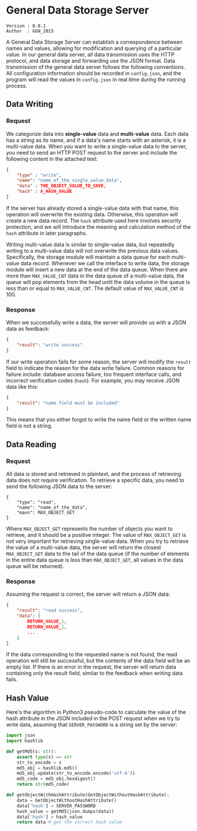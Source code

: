 # General Data Storage Server

```
Version : 0.0.1
Author  : GGN_2015
```

A General Data Storage Server can establish a correspondence between names and values, allowing for modification and querying of a particular value. In our general data server, all data transmission uses the HTTP protocol, and data storage and forwarding use the JSON format. Data transmission of the general data server follows the following conventions. All configuration information should be recorded in `config.json`, and the program will read the values in `config.json` in real time during the running process.

## Data Writing

### Request

We categorize data into **single-value** data and **multi-value** data. Each data has a string as its name, and if a data's name starts with an asterisk, it is a multi-value data. When you want to write a single-value data to the server, you need to send an HTTP POST request to the server and include the following content in the attached text:

```json
{
    "type" : "write",
    "name": "name_of_the_single_value_data",
    "data" : THE_OBJECT_VALUE_TO_SAVE,
    "hash" : A_HASH_VALUE
}
```

If the server has already stored a single-value data with that name, this operation will overwrite the existing data. Otherwise, this operation will create a new data record. The `hash` attribute used here involves security protection, and we will introduce the meaning and calculation method of the `hash` attribute in later paragraphs.

Writing multi-value data is similar to single-value data, but repeatedly writing to a multi-value data will not overwrite the previous data values. Specifically, the storage module will maintain a data queue for each multi-value data record. Whenever we call the interface to write data, the storage module will insert a new data at the end of the data queue. When there are more than `MAX_VALUE_CNT` data in the data queue of a multi-value data, the queue will pop elements from the head until the data volume in the queue is less than or equal to `MAX_VALUE_CNT`. The default value of `MAX_VALUE_CNT` is $100$.

### Response

When we successfully write a data, the server will provide us with a JSON data as feedback:

```json
{
    "result": "write success"
}
```

If our write operation fails for some reason, the server will modify the  `result` field to indicate the reason for the data write failure. Common reasons for failure include: database access failure, too frequent interface calls, and incorrect verification codes (`hash`). For example, you may receive JSON data like this:

```json
{
	"result": "name field must be included"
}
```

This means that you either forgot to write the name field or the written name field is not a string.

## Data Reading

### Request

All data is stored and retrieved in plaintext, and the process of retrieving data does not require verification. To retrieve a specific data, you need to send the following JSON data to the server:

```
{
	"type": "read",
	"name": "name_of_the_data",
	"maxn": MAX_OBJECT_GET
}
```

Where `MAX_OBJECT_GET` represents the number of objects you want to retrieve, and it should be a positive integer. The value of `MAX_OBJECT_GET` is not very important for retrieving single-value data. When you try to retrieve the value of a multi-value data, the server will return the closest `MAX_OBJECT_GET` data to the tail of the data queue (if the number of elements in the entire data queue is less than `MAX_OBJECT_GET`, all values in the data queue will be returned).

### Response

Assuming the request is correct, the server will return a JSON data:

```json
{
    "result": "read success",
    "data": [
        RETURN_VALUE_1,
        RETURN_VALUE_2,
        ...
    ]
}
```

If the data corresponding to the requested name is not found, the read operation will still be successful, but the contents of the data field will be an empty list. If there is an error in the request, the server will return data containing only the result field, similar to the feedback when writing data fails.

## Hash Value

Here's the algorithm in Python3 pseudo-code to calculate the value of the hash attribute in the JSON included in the POST request when we try to write data, assuming that `SERVER_PASSWORD` is a string set by the server:

```python
import json
import hashlib

def getMd5(s: str):
    assert type(s) == str
    str_to_encode = s
    md5_obj = hashlib.md5()
    md5_obj.update(str_to_encode.encode('utf-8'))
    md5_code = md5_obj.hexdigest()
    return str(md5_code)

def getObjectWithHashAttribute(GetObjectWithoutHashAttribute):
    data = GetObjectWithoutHashAttribute()
    data['hash'] = SERVER_PASSWORD
    hash_value = getMd5(json.dumps(data))
    data['hash'] = hash_value
    return data # get the correct hash value
```

